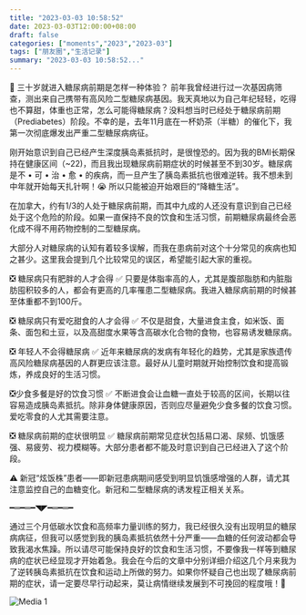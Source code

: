```yaml
---
title: "2023-03-03 10:58:52"
date: 2023-03-03T12:00:00+08:00
draft: false
categories: ["moments","2023","2023-03"]
tags: ["朋友圈","生活记录"]
summary: "2023-03-03 10:58:52..."
---
```


🥹 三十岁就进入糖尿病前期是怎样一种体验？
​
前年我曾经进行过一次基因病筛查，测出来自己携带有高风险二型糖尿病基因。我天真地以为自己年纪轻轻，吃得也不算甜，体重也正常，怎么可能得糖尿病？没料想当时已经处于糖尿病前期（Prediabetes）阶段。不幸的是，去年11月底在一杯奶茶（半糖）的催化下，我第一次彻底爆发出严重二型糖尿病病征。

刚开始意识到自己已经产生深度胰岛素抵抗时，是很惶恐的。因为我的BMI长期保持在健康区间（~22)，而且我出现糖尿病前期症状的时候甚至不到30岁。糖尿病是不 • 可 • 治 • 愈 • 的疾病，而一旦产生了胰岛素抵抗也很难逆转。我不想未到中年就开始每天扎针啊！😭 所以只能被迫开始艰巨的“降糖生活”。

在加拿大，约有1/3的人处于糖尿病前期，而其中九成的人还没有意识到自己已经处于这个危险的阶段。如果一直保持不良的饮食和生活习惯，前期糖尿病最终会恶化成不得不用药物控制的二型糖尿病。

大部分人对糖尿病的认知有着较多误解，而我在患病前对这个十分常见的疾病也知之甚少。这里我会提到几个比较常见的误区，希望能引起大家的重视。

❎ 糖尿病只有肥胖的人才会得
✅ 只要是体脂率高的人，尤其是腹部脂肪和内脏脂肪囤积较多的人，都会有更高的几率罹患二型糖尿病。我进入糖尿病前期的时候甚至体重都不到100斤。

❎ 糖尿病只有爱吃甜食的人才会得
✅ 不仅是甜食，大量进食主食，如米饭、面条、面包和土豆，以及高甜度水果等含高碳水化合物的食物，也容易诱发糖尿病。

❎ 年轻人不会得糖尿病
✅ 近年来糖尿病的发病有年轻化的趋势，尤其是家族遗传高风险糖尿病基因的人群更应该注意。最好从儿童时期就开始控制饮食和提高锻炼，养成良好的生活习惯。

❎少食多餐是好的饮食习惯
✅ 不断进食会让血糖一直处于较高的区间，长期以往容易造成胰岛素抵抗。除非身体健康原因，否则应尽量避免少食多餐的饮食习惯。爱吃零食的人尤其需要注意。

❎ 糖尿病前期的症状很明显
✅ 糖尿病前期常见症状包括易口渴、尿频、饥饿感强、易疲劳、视力模糊等。大部分患者都不能及时意识到自己已经进入了这个阶段。

⚠️ 新冠“炫饭株”患者——即新冠患病期间感受到明显饥饿感增强的人群，请尤其注意监控自己的血糖变化。新冠和二型糖尿病的诱发程正相关关系。

​━═━═━◥◤━═━═━  

​通过三个月低碳水饮食和高频率力量训练的努力，我已经很久没有出现明显的糖尿病病征，但我可以感觉到我的胰岛素抵抗依然十分严重——血糖的任何波动都会导致我渴水焦躁。所以请尽可能保持良好的饮食和生活习惯，不要像我一样等到糖尿病的症状已经显现才开始着急。
​
​我会在今后的文章中分别详细介绍这几个月来我为了逆转胰岛素抵抗在饮食和运动上所做的努力。如果你怀疑自己也出现了糖尿病前期的症状，请一定要尽早行动起来，莫让病情继续发展到不可挽回的程度哦！💪

![Media 1](/Moments/photos/2023-03-03/202303031058520.jpg)

